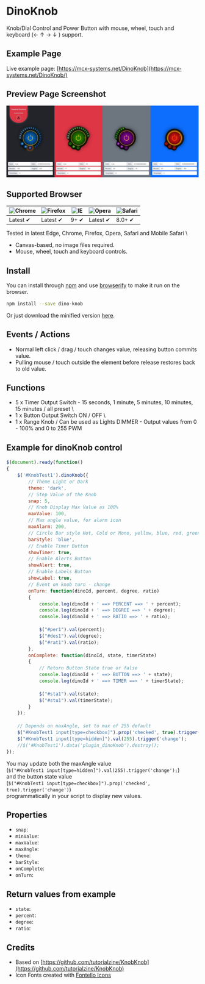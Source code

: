 # DinoKnob
Knob/Dial Control and Power Button with mouse, wheel, touch and keyboard (← ↑ → ↓ ) support.

## Example Page
Live example page: [https://mcx-systems.net/DinoKnob](https://mcx-systems.net/DinoKnob/)

## Preview Page Screenshot
![Screenshot](screenshot.jpeg)

## Supported Browser
![Chrome](https://raw.github.com/alrra/browser-logos/master/src/chrome/chrome_48x48.png) | ![Firefox](https://raw.github.com/alrra/browser-logos/master/src/firefox/firefox_48x48.png) | ![IE](https://raw.github.com/alrra/browser-logos/master/src/archive/internet-explorer_9-11/internet-explorer_9-11_48x48.png) | ![Opera](https://raw.github.com/alrra/browser-logos/master/src/opera/opera_48x48.png) | ![Safari](https://raw.github.com/alrra/browser-logos/master/src/safari/safari_48x48.png)
--- | --- | --- | --- | --- |
Latest ✔ | Latest ✔ | 9+ ✔ | Latest ✔ | 8.0+ ✔ |

Tested in latest Edge, Chrome, Firefox, Opera, Safari and Mobile Safari \

- Canvas-based, no image files required.
- Mouse, wheel, touch and keyboard controls.

## Install
You can install through [npm](https://npmjs.com) and use [browserify](https://browserify.org) to make it run on the browser.
```bash
npm install --save dino-knob
```

Or just download the minified version
[here](https://raw.githubusercontent.com/MCX-Systems/DinoKnob/master/build/dist/dinoKnob.min.js).

Events / Actions
----------------
- Normal left click / drag / touch changes value, releasing button commits value.
- Pulling mouse / touch outside the element before release restores back to old value.

## Functions
- 5 x Timer Output Switch - 15 seconds, 1 minute, 5 minutes, 10 minutes, 15 minutes / all preset \
- 1 x Button Output Switch ON / OFF \
- 1 x Range Knob / Can be used as Lights DIMMER - Output values from 0 - 100% and 0 to 255 PWM

Example for dinoKnob control
------------------------

```js
$(document).ready(function()
{
	$('#KnobTest1').dinoKnob({
		// Theme Light or Dark
		theme: 'dark',
		// Step Value of the Knob
		snap: 5,
		// Knob Display Max Value as 100%
		maxValue: 100,
		// Max angle value, for alarm icon
		maxAlarm: 200,
		// Circle Bar style Hot, Cold or Mono, yellow, blue, red, green
		barStyle: 'blue',
		// Enable Timer Button
		showTimer: true,
		// Enable Alerts Button
		showAlert: true,
		// Enable Labels Button
		showLabel: true,
		// Event on knob turn - change
		onTurn: function(dinoId, percent, degree, ratio)
		{
			console.log(dinoId + ' ==> PERCENT ==> ' + percent);
			console.log(dinoId + ' ==> DEGREE ==> ' + degree);
			console.log(dinoId + ' ==> RATIO ==> ' + ratio);

			$("#per1").val(percent);
			$("#des1").val(degree);
			$("#rat1").val(ratio);
		},
		onComplete: function(dinoId, state, timerState)
		{
			// Return Button State true or false
			console.log(dinoId + ' ==> BUTTON ==> ' + state);
			console.log(dinoId + ' ==> TIMER ==> ' + timerState);
			
			$("#sta1").val(state);
			$("#stu1").val(timerState);
		}
	});

	// Depends on maxAngle, set to max of 255 default
	$("#KnobTest1 input[type=checkbox]").prop('checked', true).trigger('change');
	$("#KnobTest1 input[type=hidden]").val(255).trigger('change');
	//$('#KnobTest1').data('plugin_dinoKnob').destroy();
});
```

You may update both the maxAngle value \
(`$("#KnobTest1 input[type=hidden]").val(255).trigger('change');`) \
and the button state value \
(`$("#KnobTest1 input[type=checkbox]").prop('checked', true).trigger('change')`) \
programmatically in your script to display new values.

Properties
----------

- `snap`: 
- `minValue`: 
- `maxValue`: 
- `maxAngle`: 
- `theme`: 
- `barStyle`: 
- `onComplete`: 
- `onTurn`: 

Return values from example
----------

- `state`: 
- `percent`: 
- `degree`:
- `ratio`: 

## Credits
- Based on [https://github.com/tutorialzine/KnobKnob](https://github.com/tutorialzine/KnobKnob)
- Icon Fonts created with [Fontello Icons](https://fontello.com)